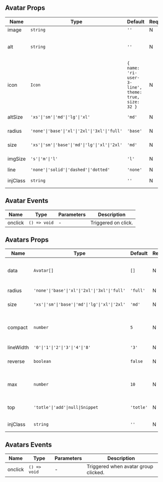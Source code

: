 ## Avatar Props

| Name     | Type                                          | Default                                             | Required | Description                                                               |
| -------- | --------------------------------------------- | --------------------------------------------------- | -------- | ------------------------------------------------------------------------- |
| image    | `string`                                      | `''`                                                | N        | Image path.                                                               |
| alt      | `string`                                      | `''`                                                | N        | Alternative text, single character recommended.                           |
| icon     | `Icon`                                        | `{ name: 'ri-user-3-line', theme: true, size: 32 }` | N        | Icon props [Icon Props](https://stdf.design/#/components?nav=icon&tab=1). |
| altSize  | `'xs'\|'sm'\|'md'\|'lg'\|'xl'`                | `'md'`                                              | N        | Alternative text size.                                                    |
| radius   | `'none'\|'base'\|'xl'\|'2xl'\|'3xl'\|'full'`  | `'base'`                                            | N        | Border radius style.                                                      |
| size     | `'xs'\|'sm'\|'base'\|'md'\|'lg'\|'xl'\|'2xl'` | `'md'`                                              | N        | Avatar frame size.                                                        |
| imgSize  | `'s'\|'m'\|'l'`                               | `'l'`                                               | N        | Avatar image size.                                                        |
| line     | `'none'\|'solid'\|'dashed'\|'dotted'`         | `'none'`                                            | N        | Border style.                                                             |
| injClass | `string`                                      | `''`                                                | N        | Inject CSS class name.                                                    |

## Avatar Events

| Name    | Type         | Parameters | Description         |
| ------- | ------------ | ---------- | ------------------- |
| onclick | `() => void` | -          | Triggered on click. |

## Avatars Props

| Name      | Type                                          | Default   | Required | Description                                                                                |
| --------- | --------------------------------------------- | --------- | -------- | ------------------------------------------------------------------------------------------ |
| data      | `Avatar[]`                                    | `[]`      | N        | Avatar data array composed of Avatar Props.                                                |
| radius    | `'none'\|'base'\|'xl'\|'2xl'\|'3xl'\|'full'`  | `'full'`  | N        | Border radius style.                                                                       |
| size      | `'xs'\|'sm'\|'base'\|'md'\|'lg'\|'xl'\|'2xl'` | `'md'`    | N        | Avatar frame size.                                                                         |
| compact   | `number`                                      | `5`       | N        | Compactness level, larger value means more compact.                                        |
| lineWidth | `'0'\|'1'\|'2'\|'3'\|'4'\|'8'`                | `'3'`     | N        | Border width.                                                                              |
| reverse   | `boolean`                                     | `false`   | N        | Whether to reverse the order.                                                              |
| max       | `number`                                      | `10`      | N        | Maximum number of avatars to display.                                                      |
| top       | `'totle'\|'add'\|null\|Snippet`               | `'totle'` | N        | Top content, Note: type [Snippet](https://svelte.dev/docs/svelte/snippet#Typing-snippets). |
| injClass  | `string`                                      | `''`      | N        | Inject CSS class name.                                                                     |

## Avatars Events

| Name    | Type         | Parameters | Description                          |
| ------- | ------------ | ---------- | ------------------------------------ |
| onclick | `() => void` | -          | Triggered when avatar group clicked. |

